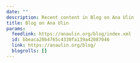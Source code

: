 ```yaml
---
date: ""
description: Recent content in Blog on Ana Ulin
title: Blog on Ana Ulin
params:
  feedlink: https://anaulin.org/blog/index.xml
  id: bbeaca20b4765c4330fa139a42087046
  link: https://anaulin.org/blog/
  blogrolls: []
---
```

